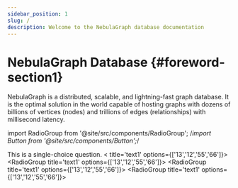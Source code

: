 ```yaml
---
sidebar_position: 1
slug: /
description: Welcome to the NebulaGraph database documentation
---
```



# NebulaGraph Database {#foreword-section1}

NebulaGraph is a distributed, scalable, and lightning-fast graph database. It is the optimal solution in the world capable of hosting graphs with dozens of billions of vertices (nodes) and trillions of edges (relationships) with millisecond latency.

import RadioGroup from '@site/src/components/RadioGroup';
/*import Button from '@site/src/components/Button';*/

This is a single-choice question.
< title='text1' options={['13','12','55','66']}></RadioGroup>
<RadioGroup title='text1' options={['13','12','55','66']}></RadioGroup>
<RadioGroup title='text1' options={['13','12','55','66']}></RadioGroup>
<RadioGroup title='text1' options={['13','12','55','66']}></RadioGroup>
